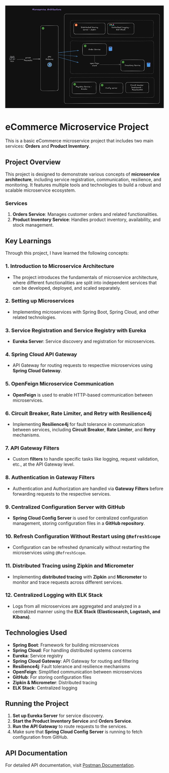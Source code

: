 ![Microservice Design](./Microservice-design.png)
# eCommerce Microservice Project

This is a basic eCommerce microservice project that includes two main services: **Orders** and **Product Inventory**. 

## Project Overview

This project is designed to demonstrate various concepts of **microservice architecture**, including service registration, communication, resilience, and monitoring. It features multiple tools and technologies to build a robust and scalable microservice ecosystem.

### Services

1. **Orders Service**: Manages customer orders and related functionalities.
2. **Product Inventory Service**: Handles product inventory, availability, and stock management.

## Key Learnings

Through this project, I have learned the following concepts:

### 1. Introduction to Microservice Architecture
- The project introduces the fundamentals of microservice architecture, where different functionalities are split into independent services that can be developed, deployed, and scaled separately.

### 2. Setting up Microservices
- Implementing microservices with Spring Boot, Spring Cloud, and other related technologies.

### 3. Service Registration and Service Registry with Eureka
- **Eureka Server**: Service discovery and registration for microservices.

### 4. Spring Cloud API Gateway
- API Gateway for routing requests to respective microservices using **Spring Cloud Gateway**.

### 5. OpenFeign Microservice Communication
- **OpenFeign** is used to enable HTTP-based communication between microservices.

### 6. Circuit Breaker, Rate Limiter, and Retry with Resilience4j
- Implementing **Resilience4j** for fault tolerance in communication between services, including **Circuit Breaker**, **Rate Limiter**, and **Retry** mechanisms.

### 7. API Gateway Filters
- Custom **filters** to handle specific tasks like logging, request validation, etc., at the API Gateway level.

### 8. Authentication in Gateway Filters
- Authentication and Authorization are handled via **Gateway Filters** before forwarding requests to the respective services.

### 9. Centralized Configuration Server with GitHub
- **Spring Cloud Config Server** is used for centralized configuration management, storing configuration files in a **GitHub repository**.

### 10. Refresh Configuration Without Restart using `@RefreshScope`
- Configuration can be refreshed dynamically without restarting the microservices using `@RefreshScope`.

### 11. Distributed Tracing using Zipkin and Micrometer
- Implementing **distributed tracing** with **Zipkin** and **Micrometer** to monitor and trace requests across different services.

### 12. Centralized Logging with ELK Stack
- Logs from all microservices are aggregated and analyzed in a centralized manner using the **ELK Stack (Elasticsearch, Logstash, and Kibana)**.

## Technologies Used

- **Spring Boot**: Framework for building microservices
- **Spring Cloud**: For handling distributed systems concerns
- **Eureka**: Service registry
- **Spring Cloud Gateway**: API Gateway for routing and filtering
- **Resilience4j**: Fault tolerance and resilience mechanisms
- **OpenFeign**: Simplified communication between microservices
- **GitHub**: For storing configuration files
- **Zipkin & Micrometer**: Distributed tracing
- **ELK Stack**: Centralized logging

## Running the Project

1. **Set up Eureka Server** for service discovery.
2. **Start the Product Inventory Service** and **Orders Service**.
3. **Run the API Gateway** to route requests to the services.
4. Make sure that **Spring Cloud Config Server** is running to fetch configuration from GitHub.

## API Documentation

For detailed API documentation, visit [Postman Documentation](https://documenter.getpostman.com/view/30415721/2sAYBPnF6q).
